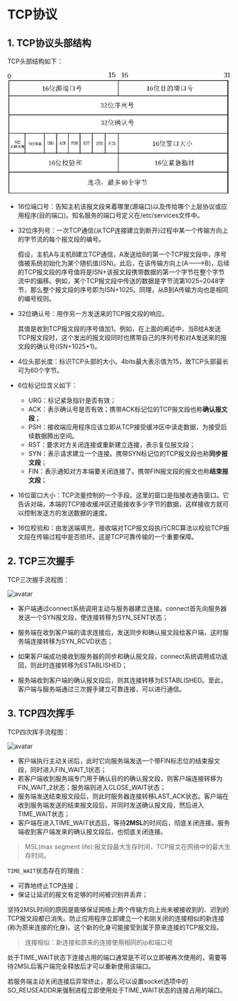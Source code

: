 # TCP协议

## 1. TCP协议头部结构

TCP头部结构如下：

![avatar](./pics/tcp_head.png)

-   16位端口号：告知主机该报文段来着哪里(源端口)以及传给哪个上层协议或应用程序(目的端口)。知名服务的端口号定义在/etc/services文件中。

-   32位序列号：一次TCP通信(从TCP连接建立到断开)过程中某一个传输方向上的字节流的每个报文段的编号。

    假设，主机A与主机B建立TCP通信，A发送给B的第一个TCP报文段中，序号值被系统初始化为某个随机值(ISN)。此后，在该传输方向上(A--->B)，后续的TCP报文段的序号值将是ISN+该报文段携带数据的第一个字节在整个字节流中的偏移。例如，某个TCP报文段中传送的数据是字节流第1025~2048字节，那么整个报文段的序号即为ISN+1025。同理，从B到A传输方向也是相同的编号规则。

-   32位确认号：用作另一方发送来的TCP报文段的响应。

    其值是收到TCP报文段的序号值加1。例如，在上面的阐述中，当B给A发送TCP报文段时，这个发出的报文段同时也携带自己的序列号和对A发送来的报文段的确认号(ISN+1025+1)。

-   4位头部长度：标识TCP头部的大小。4bits最大表示值为15，故TCP头部最长可为60个字节。

-   6位标记位含义如下：
    -   URG：标记紧急指针是否有效；
    -   ACK：表示确认号是否有效；携带ACK标记位的TCP报文段也称**确认报文段**；
    -   PSH：接收端应用程序应该立即从TCP接受缓冲区中读走数据，为接受后续数据腾出空间。
    -   RST：要求对方关闭连接或重新建立连接，表示复位报文段；
    -   SYN：表示请求建立一个连接。携带SYN标记位的TCP报文段也称**同步报文段**；
    -   FIN：表示通知对方本端要关闭连接了。携带FIN报文段的报文也称**结束报文段**；

-   16位窗口大小：TCP流量控制的一个手段。这里的窗口是指接收通告窗口。它告诉对端，本端的TCP接收缓冲区还能接收多少字节的数据，这样接收方就可以控制发送方的发送数据的速度。

-   16位校验和：由发送端填充，接收端对TCP报文段执行CRC算法以校验TCP报文段在传输过程中是否损坏。这是TCP可靠传输的一个重要保障。



## 2. TCP三次握手

TCP三次握手流程图：

![avatar](./pics/tcp_three.png)



-   客户端通过connect系统调用主动与服务器建立连接。connect首先向服务器发送一个SYN报文段，使连接转移为SYN_SENT状态；

-   服务端在收到客户端的请求连接后，发送同步和确认报文段给客户端，这时服务端连接转移为SYN_RCVD状态；

-   如果客户端成功接收到服务器的同步和确认报文段，connect系统调用成功返回，则此时连接转移为ESTABLISHED；

-   服务端收到客户端的确认报文段后，则其连接转移为ESTABLISHED。至此，客户端与服务端通过三次握手建立可靠连接，可以进行通信。





## 3. TCP四次挥手

TCP四次挥手流程图：

![avatar](./pics/tcp_four.png)



-   客户端执行主动关闭后，此时它向服务端发送一个带FIN标志位的结束报文段，同时进入FIN_WAIT_1状态；
-   若客户端收到服务端专门用于确认目的的确认报文段，则客户端连接转移为FIN_WAIT_2状态；服务端则进入CLOSE_WAIT状态；
-   服务端发送结束报文段后，则此时服务器连接转移LAST_ACK状态。客户端在收到服务端发送的结束报文段后，并同时发送确认报文段，然后进入TIME_WAIT状态；
-   客户端在进入TIME_WAIT状态后，等待**2MSL**的时间后，彻底关闭连接。服务端收到客户端发来的确认报文段后，也彻底关闭连接。

>   MSL(max segment life):报文段最大生存时间，TCP报文在网络中的最大生存时间。

`TIME_WAIT`状态存在的理由：

-   可靠地终止TCP连接；
-   保证让延迟的报文有足够的时间被识别并丢弃；

坚持2MSL时间的原因是能够保证网络上两个传输方向上尚未被接收到的、迟到的TCP报文段都已消失。防止应用程序立即建立一个和刚关闭的连接相似的新连接(称为原来连接的化身)。这个新的化身可能接受到属于原来连接的TCP报文段。

>   连接相似：新连接和原来的连接使用相同的ip和端口号

处于TIME_WAIT状态下连接占用的端口通常是不可以立即被再次使用的，需要等待2MSL后客户端完全释放后才可以重新使用该端口。

若服务端主动关闭连接后异常终止，那么可以设置socket选项中的SO_REUSEADDR来强制进程立即使用处于TIME_WAIT状态的连接占用的端口。